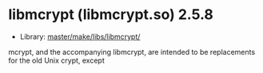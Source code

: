 # libmcrypt (libmcrypt.so) 2.5.8
 - Library: [master/make/libs/libmcrypt/](https://github.com/Freetz-NG/freetz-ng/tree/master/make/libs/libmcrypt/)

mcrypt, and the accompanying libmcrypt, are intended to be replacements for the old Unix crypt, except
